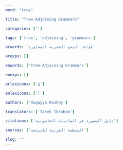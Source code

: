 ```yaml
---
word: "true"

title: "Tree-Adjoining Grammars"

categories: ['']

tags: ['tree', 'adjoining', 'grammars']

arwords: 'قواعد النحو الشجرية المجاورة'

arexps: []

enwords: ['Tree-Adjoining Grammars']

enexps: []

arlexicons: ['ق']

enlexicons: ['T']

authors: ['Ruqayya Roshdy']

translators: ['Tarek Ibrahim']

citations: ['دليل أكسفورد في السانيات الحاسوبية']

sources: ['المنظمة العربية للترجمة']

slug: ""
---
```

